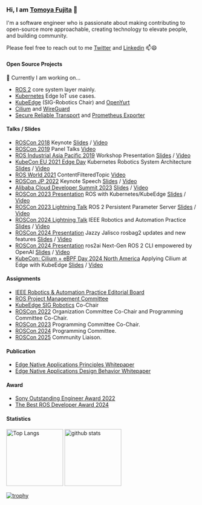 ### Hi, I am [Tomoya Fujita](https://github.com/fujitatomoya) 👋

I'm a software engineer who is passionate about making contributing to open-source more approachable, creating technology to elevate people, and building community.

Please feel free to reach out to me [Twitter](https://twitter.com/TomoyaFujita1) and [Linkedin](https://www.linkedin.com/in/tomoya-fujita-5bb656b6/) 📫😄

#### Open Source Projects

🔭 Currently I am working on...

- [ROS 2](https://github.com/ros2) core system layer mainly.
- [Kubernetes](https://github.com/kubernetes) Edge IoT use cases.
- [KubeEdge](https://github.com/kubeedge) (SIG-Robotics Chair) and [OpenYurt](https://github.com/openyurtio)
- [Cilium](https://github.com/cilium/cilium) and [WireGuard](https://www.wireguard.com/)
- [Secure Reliable Transport](https://github.com/Haivision/srt) and [Prometheus Exporter](https://github.com/Haivision/srt-prometheus-exporter)

#### Talks / Slides

- [ROSCon 2018](https://roscon.ros.org/2018/) Keynote [Slides](https://roscon.ros.org/2018/presentations/ROSCon2018_Aibo.pdf) / [Video](https://vimeo.com/293292255)
- [ROSCon 2019](https://roscon.ros.org/2019/) Panel Talks [Video](https://vimeo.com/378682623)
- [ROS Industrial Asia Pacific 2019](https://rosindustrial.org/events/2019/6/ric-ap-workshop-a3484) Workshop Presentation [Slides](https://static1.squarespace.com/static/51df34b1e4b08840dcfd2841/t/5fa38ccd2eaacb3ff89e1d91/1604553946290/1_7+TomoyaFujita_Sony.pdf) / [Video](https://www.youtube.com/watch?v=cAWgR1Lx-lw)
- [KubeCon EU 2021 Edge Day](https://www.youtube.com/watch?v=cAWgR1Lx-lw) Kubernetes Robotics System Architecture [Slides](https://static.sched.com/hosted_files/kubenetesedgedayeu21/36/KubernetesRoboticsEdgeClusterSystem_TomoyaFujita_4May_v1.pdf) / [Video](https://www.youtube.com/watch?v=rqyLd_AhXak&t)
- [ROS World 2021](https://roscon.ros.org/world/2021/) ContentFilteredTopic [Video](https://vimeo.com/649654533/c8104829db)
- [ROSCon JP 2022](https://roscon.jp/2022_en/) Keynote Speech [Slides](https://roscon.jp/2022/presentations/1a.pdf) / [Video](https://vimeo.com/781672486)
- [Alibaba Cloud Developer Summit 2023](https://www.alibabacloud.com/ja/developer/event/alibaba-cloud-developer-summit-2023) [Slides](https://www.slideshare.net/FujitaTomoya/20230110alibaba-cloud-developer-summitsonyv3pptx) / [Video](https://www.youtube.com/watch?v=XxUbtqUgu50&t=9332s)
- [ROSCon 2023 Presentation](https://roscon.ros.org/2023) ROS with Kubernetes/KubeEdge [Slides](https://roscon.ros.org/2023/talks/ROS_with_KubernetesKubeEdge.pdf) / [Video](https://vimeo.com/879001688/33b2495a49)
- [ROSCon 2023 Lightning Talk](https://roscon.ros.org/2023) ROS 2 Persistent Parameter Server [Slides](https://github.com/fujitatomoya/ros2_persist_parameter_server/blob/master/presentation/ros2_parameter_server.pdf) / [Video](https://vimeo.com/879001275/172b83b7d2#t=10m10s)
- [ROSCon 2024 Lightning Talk](https://roscon.ros.org/2024) IEEE Robotics and Automation Practice [Slides](https://docs.google.com/presentation/d/1punk9SqGpb1n2CsRd3f3t0eJMHJOJVknRzPVhM_bSvM/edit?usp=sharing) / [Video](https://vimeo.com/1026038503#t=29m00s)
- [ROSCon 2024 Presentation](https://roscon.ros.org/2024) Jazzy Jalisco rosbag2 updates and new features [Slides](https://roscon.ros.org/2024/talks/Jazzy_Jalisco_rosbag2_updates_and_new_features.pdf) / [Video](https://vimeo.com/1024970794)
- [ROSCon 2024 Presentation](https://roscon.ros.org/2024) ros2ai Next-Gen ROS 2 CLI empowered by OpenAI [Slides](https://raw.githack.com/fujitatomoya/ros2ai/rolling/doc/ROSCon2024_ros2ai.html) / [Video](https://vimeo.com/1026034712)
- [KubeCon: Cilium + eBPF Day 2024 North America](https://colocatedeventsna2024.sched.com/) Applying Cilium at Edge with KubeEdge [Slides](https://static.sched.com/hosted_files/colocatedeventsna2024/15/Cilium%2BeBPF-Day-NA_Cilium-with-KubeEdge.v0.pdf) / [Video](https://youtu.be/M0PincxlHpI)

#### Assignments

- [IEEE Robotics & Automation Practice Editorial Board](https://www.ieee-ras.org/publications/ra-p/editorial-board)
- [ROS Project Management Committee](https://docs.ros.org/en/rolling/The-ROS2-Project/Governance.html#the-ros-project-management-committee-ros-pmc)
- [KubeEdge SIG Robotics](https://github.com/kubeedge/community/tree/master/sig-robotics) Co-Chair
- [ROSCon 2022](https://roscon.ros.org/2022/) Organization Committee Co-Chair and Programming Committee Co-Chair.
- [ROSCon 2023](https://roscon.ros.org/2023/) Programming Committee Co-Chair.
- [ROSCon 2024](https://roscon.ros.org/2024/) Programming Committee.
- [ROSCon 2025](https://roscon.ros.org/2025/) Community Liaison.

#### Publication

- [Edge Native Applications Principles Whitepaper](https://www.cncf.io/reports/edge-native-applications-principles-whitepaper/)
- [Edge Native Applications Design Behavior Whitepaper](https://www.cncf.io/reports/edge-native-application-design-behaviors-whitepaper/)

#### Award

- [Sony Outstanding Engineer Award 2022](https://www.sony.com/en/SonyInfo/technology/activities/SOE2022/)
- [The Best ROS Developer Award 2024](https://www.theconstruct.ai/ros-awards-2024/)

#### Statistics

<p align="left"> 
  <img alt="Top Langs" height="150px" src="https://github-readme-stats-git-masterrstaa-rickstaa.vercel.app/api/top-langs/?username=fujitatomoya&layout=compact&show_icons=true&theme=radical" />
  <img alt="github stats" height="150px" src="https://github-readme-stats-git-masterrstaa-rickstaa.vercel.app/api?username=fujitatomoya&theme=radical&show_icons=ture" />
</p>

[![trophy](https://github-profile-trophy.vercel.app/?username=fujitatomoya&theme=radical&column=7
)](https://github.com/ryo-ma/github-profile-trophy)
